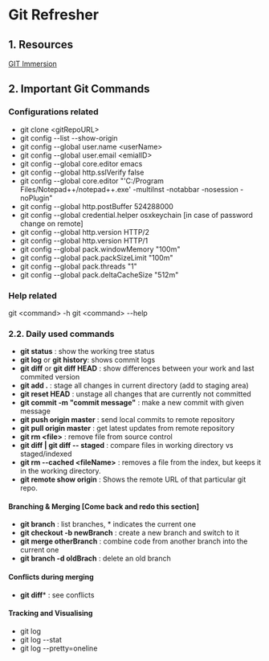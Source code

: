 # Git Refresher


## 1. Resources
[GIT Immersion](https://gitimmersion.com/lab_01.html)


## 2. Important Git Commands

### Configurations related
- git clone \<gitRepoURL>
- git config --list --show-origin
- git config --global user.name \<userName>
- git config --global user.email \<emialID>
- git config --global core.editor emacs
- git config --global http.sslVerify false
- git config --global core.editor "'C:/Program Files/Notepad++/notepad++.exe' -multiInst -notabbar -nosession -noPlugin"
- git config --global http.postBuffer 524288000
- git config --global credential.helper osxkeychain [in case of password change on remote]
- git config --global http.version HTTP/2
- git config --global http.version HTTP/1
- git config --global pack.windowMemory "100m"
- git config --global pack.packSizeLimit "100m"
- git config --global pack.threads "1" 
- git config --global pack.deltaCacheSize "512m"

### Help related
git \<command> -h
git \<command> --help

### 2.2. Daily used commands
-  **git status** : show the working tree status
-  **git log** or **git history**: shows commit logs
-  **git diff** or **git diff HEAD** : show differences between your work and last commited version
-  **git add .** : stage all changes in current directory (add to staging area)
-  **git reset HEAD** : unstage all changes that are currently not committed
-  **git commit -m "commit message"** : make a new commit with given message
-  **git push origin master** : send local commits to remote repository
-  **git pull origin master** : get latest updates from remote repository
-  **git rm  \<file>** : remove file from source control
-  **git diff | git diff -- staged**  : compare files in working directory vs staged/indexed
-  **git rm --cached \<fileName>** : removes a file from the index, but keeps it in the working directory.
-  **git remote show origin** : Shows the remote URL of that particular git repo.


#### Branching & Merging [Come back and redo this section]
-  **git branch** : list branches, * indicates the current one
-  **git checkout -b newBranch** : create a new branch and switch to it
-  **git merge otherBranch** : combine code from another branch into the current one
-  **git branch -d oldBrach** : delete an old branch


#### Conflicts during merging
-  **git diff*** : see conflicts
  


#### Tracking and Visualising
-  git log
-  git log --stat
-  git log --pretty=oneline




